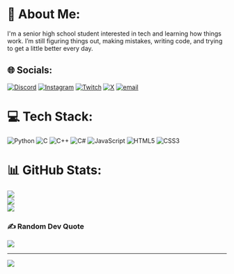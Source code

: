 # 💫 About Me:
I'm a senior high school student interested in tech and learning how things work. I’m still figuring things out, making mistakes, writing code, and trying to get a little better every day.


## 🌐 Socials:
[![Discord](https://img.shields.io/badge/Discord-%237289DA.svg?logo=discord&logoColor=white)](https://discord.gg/https://discord.gg/3e2e2kdf) [![Instagram](https://img.shields.io/badge/Instagram-%23E4405F.svg?logo=Instagram&logoColor=white)](https://instagram.com/ikarus_fell_01) [![Twitch](https://img.shields.io/badge/Twitch-%239146FF.svg?logo=Twitch&logoColor=white)](https://twitch.tv/ikarussfell) [![X](https://img.shields.io/badge/X-black.svg?logo=X&logoColor=white)](https://x.com/IkarusFell_01) [![email](https://img.shields.io/badge/Email-D14836?logo=gmail&logoColor=white)](mailto:s.parthiban2k9@gmail.com) 

# 💻 Tech Stack:
![Python](https://img.shields.io/badge/python-3670A0?style=for-the-badge&logo=python&logoColor=ffdd54) ![C](https://img.shields.io/badge/c-%2300599C.svg?style=for-the-badge&logo=c&logoColor=white) ![C++](https://img.shields.io/badge/c++-%2300599C.svg?style=for-the-badge&logo=c%2B%2B&logoColor=white) ![C#](https://img.shields.io/badge/c%23-%23239120.svg?style=for-the-badge&logo=csharp&logoColor=white) ![JavaScript](https://img.shields.io/badge/javascript-%23323330.svg?style=for-the-badge&logo=javascript&logoColor=%23F7DF1E) ![HTML5](https://img.shields.io/badge/html5-%23E34F26.svg?style=for-the-badge&logo=html5&logoColor=white) ![CSS3](https://img.shields.io/badge/css3-%231572B6.svg?style=for-the-badge&logo=css3&logoColor=white)
# 📊 GitHub Stats:
![](https://github-readme-stats.vercel.app/api?username=IkarusFell&theme=vue-dark&hide_border=false&include_all_commits=false&count_private=false)<br/>
![](https://nirzak-streak-stats.vercel.app/?user=IkarusFell&theme=vue-dark&hide_border=false)<br/>
![](https://github-readme-stats.vercel.app/api/top-langs/?username=IkarusFell&theme=vue-dark&hide_border=false&include_all_commits=false&count_private=false&layout=compact)

### ✍️ Random Dev Quote
![](https://quotes-github-readme.vercel.app/api?type=horizontal&theme=light)

---
[![](https://visitcount.itsvg.in/api?id=IkarusFell&icon=0&color=1)](https://visitcount.itsvg.in)

<!-- Proudly created with GPRM ( https://gprm.itsvg.in ) -->
